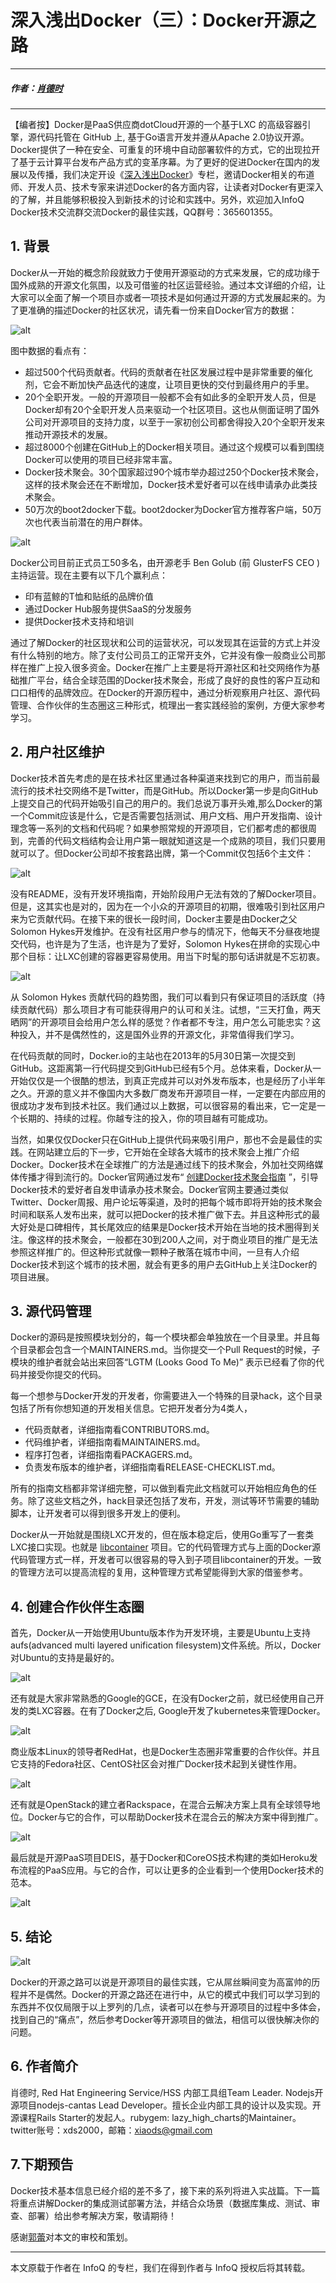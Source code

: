 # 深入浅出Docker（三）：Docker开源之路

---

##### 作者：[肖德时](http://www.infoq.com/cn/author/%E8%82%96%E5%BE%B7%E6%97%B6)

---

【编者按】Docker是PaaS供应商dotCloud开源的一个基于LXC 的高级容器引擎，源代码托管在 GitHub 上, 基于Go语言开发并遵从Apache 2.0协议开源。Docker提供了一种在安全、可重复的环境中自动部署软件的方式，它的出现拉开了基于云计算平台发布产品方式的变革序幕。为了更好的促进Docker在国内的发展以及传播，我们决定开设《[深入浅出Docker](http://www.infoq.com/cn/dockers)》专栏，邀请Docker相关的布道师、开发人员、技术专家来讲述Docker的各方面内容，让读者对Docker有更深入的了解，并且能够积极投入到新技术的讨论和实践中。另外，欢迎加入InfoQ Docker技术交流群交流Docker的最佳实践，QQ群号：365601355。

## 1. 背景

Docker从一开始的概念阶段就致力于使用开源驱动的方式来发展，它的成功缘于国外成熟的开源文化氛围，以及可借鉴的社区运营经验。通过本文详细的介绍，让大家可以全面了解一个项目亦或者一项技术是如何通过开源的方式发展起来的。为了更准确的描述Docker的社区状况，请先看一份来自Docker官方的数据：

![alt](http://resource.docker.cn/docker-community-facts.png)

图中数据的看点有：

- 超过500个代码贡献者。代码的贡献者在社区发展过程中是非常重要的催化剂，它会不断加快产品迭代的速度，让项目更快的交付到最终用户的手里。
- 20个全职开发。一般的开源项目一般都不会有如此多的全职开发人员，但是Docker却有20个全职开发人员来驱动一个社区项目。这也从侧面证明了国外公司对开源项目的支持力度，以至于一家初创公司都舍得投入20个全职开发来推动开源技术的发展。
- 超过8000个创建在GitHub上的Docker相关项目。通过这个规模可以看到围绕Docker可以使用的项目已经非常丰富。
- Docker技术聚会。30个国家超过90个城市举办超过250个Docker技术聚会，这样的技术聚会还在不断增加，Docker技术爱好者可以在线申请承办此类技术聚会。
- 50万次的boot2docker下载。boot2docker为Docker官方推荐客户端，50万次也代表当前潜在的用户群体。

![alt](http://resource.docker.cn/docker-inc-facts.png)

Docker公司目前正式员工50多名，由开源老手 Ben Golub (前 GlusterFS CEO )主持运营。现在主要有以下几个赢利点：

- 印有蓝鲸的T恤和贴纸的品牌价值
- 通过Docker Hub服务提供SaaS的分发服务
- 提供Docker技术支持和培训

通过了解Docker的社区现状和公司的运营状况，可以发现其在运营的方式上并没有什么特别的地方。除了支付公司员工的正常开支外，它并没有像一般商业公司那样在推广上投入很多资金。Docker在推广上主要是将开源社区和社交网络作为基础推广平台，结合全球范围的Docker技术聚会，形成了良好的良性的客户互动和口口相传的品牌效应。在Docker的开源历程中，通过分析观察用户社区、源代码管理、合作伙伴的生态圈这三种形式，梳理出一套实践经验的案例，方便大家参考学习。

## 2. 用户社区维护

Docker技术首先考虑的是在技术社区里通过各种渠道来找到它的用户，而当前最流行的技术社交网络不是Twitter，而是GitHub。所以Docker第一步是向GitHub上提交自己的代码开始吸引自己的用户的。我们总说万事开头难,那么Docker的第一个Commit应该是什么，它是否需要包括测试、用户文档、用户开发指南、设计理念等一系列的文档和代码呢？如果参照常规的开源项目，它们都考虑的都很周到，完善的代码文档结构会让用户第一眼就知道这是一个成熟的项目，我们只要用就可以了。但Docker公司却不按套路出牌，第一个Commit仅包括6个主文件：

![alt](http://resource.docker.cn/first-commit.png)

没有README，没有开发环境指南，开始阶段用户无法有效的了解Docker项目。但是，这其实也是对的，因为在一个小众的开源项目的初期，很难吸引到社区用户来为它贡献代码。在接下来的很长一段时间，Docker主要是由Docker之父Solomon Hykes开发维护。在没有社区用户参与的情况下，他每天不分昼夜地提交代码，也许是为了生活，也许是为了爱好，Solomon Hykes在拼命的实现心中那个目标：让LXC创建的容器更容易使用。用当下时髦的那句话讲就是不忘初衷。

![alt](http://resource.docker.cn/solomon-commit.png)

从 Solomon Hykes 贡献代码的趋势图，我们可以看到只有保证项目的活跃度（持续贡献代码）那么项目才有可能获得用户的认可和关注。试想，“三天打鱼，两天晒网”的开源项目会给用户怎么样的感觉？作者都不专注，用户怎么可能忠实？这种投入，并不是偶然性的，这是国外业界的开源文化，非常值得我们学习。

在代码贡献的同时，Docker.io的主站也在2013年的5月30日第一次提交到GitHub。这距离第一行代码提交到GitHub已经有5个月。总体来看，Docker从一开始仅仅是一个很酷的想法，到真正完成并可以对外发布版本，也是经历了小半年之久。开源的意义并不像国内大多数厂商发布开源项目一样，一定要在内部应用的很成功才发布到技术社区。我们通过以上数据，可以很容易的看出来，它一定是一个长期的、持续的过程。你越专注的投入，你的项目越有可能成功。

当然，如果仅仅Docker只在GitHub上提供代码来吸引用户，那也不会是最佳的实践。在网站建立后的下一步，它开始在全球各大城市的技术聚会上推广介绍Docker。Docker技术在全球推广的方法是通过线下的技术聚会，外加社交网络媒体传播才得到流行的。Docker官网通过发布“ [创建Docker技术聚会指南](https://www.docker.com/community/meetups-organize/) ”，引导Docker技术的爱好者自发申请承办技术聚会。Docker官网主要通过类似Twitter、Docker周报、用户论坛等渠道，及时的把每个城市即将开始的技术聚会时间和联系人发布出来，就可以把Docker的技术推广做下去。并且这种形式的最大好处是口碑相传，其长尾效应的结果是Docker技术开始在当地的技术圈得到关注。像这样的技术聚会，一般都在30到200人之间，对于商业项目的推广是无法参照这样推广的。但这种形式就像一颗种子散落在城市中间，一旦有人介绍Docker技术到这个城市的技术圈，就会有更多的用户去GitHub上关注Docker的项目进展。

## 3. 源代码管理

Docker的源码是按照模块划分的，每一个模块都会单独放在一个目录里。并且每个目录都会包含一个MAINTAINERS.md。当你提交一个Pull Request的时候，子模块的维护者就会站出来回答“LGTM (Looks Good To Me)” 表示已经看了你的代码并接受你提交的代码。

每一个想参与Docker开发的开发者，你需要进入一个特殊的目录hack，这个目录包括了所有你想知道的开发相关信息。它把开发者分为4类人，

- 代码贡献者，详细指南看CONTRIBUTORS.md。
- 代码维护者，详细指南看MAINTAINERS.md。
- 程序打包者，详细指南看PACKAGERS.md。
- 负责发布版本的维护者，详细指南看RELEASE-CHECKLIST.md。

所有的指南文档都非常详细完整，可以做到看完此文档就可以开始相应角色的任务。除了这些文档之外，hack目录还包括了发布，开发，测试等环节需要的辅助脚本，让开发者可以得到很多开发上的便利。

Docker从一开始就是围绕LXC开发的，但在版本稳定后，使用Go重写了一套类LXC接口实现。也就是 [libcontainer](https://github.com/docker/libcontainer) 项目。它的代码管理方式与上面的Docker源代码管理方式一样，开发者可以很容易的导入到子项目libcontainer的开发。一致的管理方法可以提高流程的复用，这种管理方式希望能得到大家的借鉴参考。

## 4. 创建合作伙伴生态圈

首先，Docker从一开始使用Ubuntu版本作为开发环境，主要是Ubuntu上支持aufs(advanced multi layered unification filesystem)文件系统。所以，Docker对Ubuntu的支持是最好的。

![alt](http://resource.docker.cn/ubuntu.png)

还有就是大家非常熟悉的Google的GCE，在没有Docker之前，就已经使用自己开发的类LXC容器。在有了Docker之后, Google开发了kubernetes来管理Docker。

![alt](http://resource.docker.cn/gce.png)

商业版本Linux的领导者RedHat，也是Docker生态圈非常重要的合作伙伴。并且它支持的Fedora社区、CentOS社区会对推广Docker技术起到关键性作用。

![alt](http://resource.docker.cn/fedora.png)

还有就是OpenStack的建立者Rackspace，在混合云解决方案上具有全球领导地位。Docker与它的合作，可以帮助Docker技术在混合云的解决方案中得到推广。

![alt](http://resource.docker.cn/rackspace.png)

最后就是开源PaaS项目DEIS，基于Docker和CoreOS技术构建的类如Heroku发布流程的PaaS应用。与它的合作，可以让更多的企业看到一个使用Docker技术的范本。

![alt](http://resource.docker.cn/deis.png)

## 5. 结论

![alt](http://resource.docker.cn/docker-ecosystem-list.jpg)

Docker的开源之路可以说是开源项目的最佳实践，它从屌丝瞬间变为高富帅的历程并不是偶然。Docker的开源之路还在进行中，从它的模式中我们可以学习到的东西并不仅仅局限于以上罗列的几点，读者可以在参与开源项目的过程中多体会，找到自己的“痛点”，然后参考Docker等开源项目的做法，相信可以很快解决你的问题。

## 6. 作者简介

肖德时, Red Hat Engineering Service/HSS 内部工具组Team Leader. Nodejs开源项目nodejs-cantas Lead Developer。擅长企业内部工具的设计以及实现。开源课程Rails Starter的发起人。rubygem: lazy_high_charts的Maintainer。twitter账号：xds2000，邮箱：xiaods@gmail.com

## 7.下期预告

Docker技术基本信息已经介绍的差不多了，接下来的系列将进入实战篇。下一篇将重点讲解Docker的集成测试部署方法，并结合众场景（数据库集成、测试、审查、部署）给出参考解决方案，敬请期待！

感谢[郭蕾](http://www.infoq.com/cn/author/%E9%83%AD%E8%95%BE)对本文的审校和策划。

---

本文原载于作者在 InfoQ 的专栏，我们在得到作者与 InfoQ 授权后将其转载。

